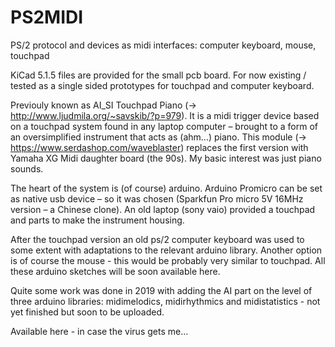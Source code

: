 # PS2MIDI

PS/2 protocol and devices as midi interfaces: computer keyboard, mouse, touchpad

KiCad 5.1.5 files are provided for the small pcb board. For now existing / tested as a single sided prototypes for touchpad and computer keyboard. 

Previouly known as AI_SI Touchpad Piano (-> http://www.ljudmila.org/~savskib/?p=979). It is a midi trigger device based on a touchpad system found in any laptop computer – brought to a form of an oversimplified instrument that acts as (ahm...) piano. This module (-> https://www.serdashop.com/waveblaster) replaces the first version with Yamaha XG Midi daughter board (the 90s). My basic interest was just piano sounds.

The heart of the system is (of course) arduino. Arduino Promicro can be set as native usb device – so it was chosen (Sparkfun Pro micro 5V 16MHz version – a Chinese clone). An old laptop (sony vaio) provided a touchpad and parts to make the instrument housing. 

After the touchpad version an old ps/2 computer keyboard was used to some extent with adaptations to the relevant arduino library. Another option is of course the mouse - this would be probably very similar to touchpad. All these arduino sketches will be soon available here. 

Quite some work was done in 2019 with adding the AI part on the level of three arduino libraries: midimelodics, midirhythmics and midistatistics - not yet finished but soon to be uploaded.

Available here - in case the virus gets me...
